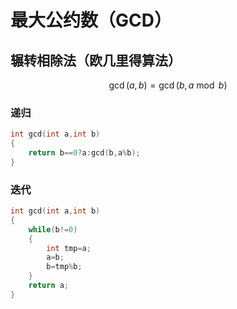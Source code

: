 # 最大公约数（GCD）

## 辗转相除法（欧几里得算法）

$$
\gcd{(a,b)}=\gcd{(b,a\bmod b)}
$$

### 递归

```cpp
int gcd(int a,int b)
{
	return b==0?a:gcd(b,a%b);
}
```

### 迭代

```cpp
int gcd(int a,int b)
{
	while(b!=0)
	{
		int tmp=a;
		a=b;
		b=tmp%b;
	}
	return a;
}
```
